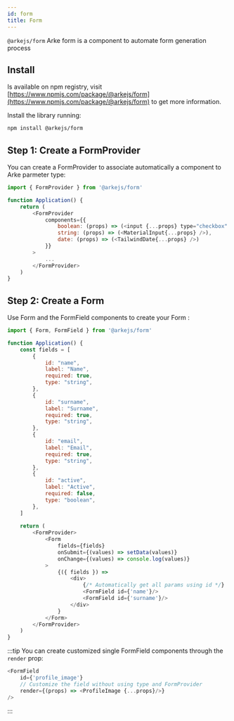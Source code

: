 ```yaml
---
id: form
title: Form
---
```


`@arkejs/form` Arke form is a component to automate form generation process

## Install

Is available on npm registry, visit 
[https://www.npmjs.com/package/@arkejs/form](https://www.npmjs.com/package/@arkejs/form)
to get more information.

Install the library running:

```sh
npm install @arkejs/form
```

## Step 1: Create a FormProvider

You can create a FormProvider to associate automatically a component to Arke parmeter type:

```js
import { FormProvider } from '@arkejs/form'

function Application() {
    return (
        <FormProvider
            components={{
                boolean: (props) => (<input {...props} type="checkbox" />),
                string: (props) => (<MaterialInput{...props} />),
                date: (props) => (<TailwindDate{...props} />)
            }}
        >
            ...
        </FormProvider>
    )
}
```

## Step 2: Create a Form

Use Form and the FormField components to create your Form :

```js
import { Form, FormField } from '@arkejs/form'

function Application() {
    const fields = [
        {
            id: "name",
            label: "Name",
            required: true,
            type: "string",
        },
        {
            id: "surname",
            label: "Surname",
            required: true,
            type: "string",
        },
        {
            id: "email",
            label: "Email",
            required: true,
            type: "string",
        },
        {
            id: "active",
            label: "Active",
            required: false,
            type: "boolean",
        },
    ]
    
    return (
        <FormProvider>
            <Form
                fields={fields}
                onSubmit={(values) => setData(values)}
                onChange={(values) => console.log(values)}
            >
                {({ fields }) =>
                    <div>
                        {/* Automatically get all params using id */} 
                        <FormField id={'name'}/>
                        <FormField id={'surname'}/>
                    </div>
                }
            </Form>
        </FormProvider>
    )
}
```

:::tip
You can create customized single FormField components through the `render` prop:

```js
<FormField 
    id={'profile_image'} 
    // Customize the field without using type and FormProvider
    render={(props) => <ProfileImage {...props}/>} 
/>
```
:::